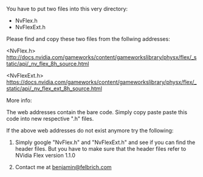 You have to put two files into this very directory:<p><p>

- NvFlex.h
- NvFlexExt.h

Please find and copy these two files from the follwing addresses:

<NvFlex.h><br>
http://docs.nvidia.com/gameworks/content/gameworkslibrary/physx/flex/_static/api/_nv_flex_8h_source.html

<NvFlexExt.h><br>
https://docs.nvidia.com/gameworks/content/gameworkslibrary/physx/flex/_static/api/_nv_flex_ext_8h_source.html

More info:

The web addresses contain the bare code. Simply copy paste paste this code into new respective ".h" files.

If the above web addresses do not exist anymore try the following:<p>
1. Simply google "NvFlex.h" and "NvFlexExt.h" and see if you can find the header files. But you have to make sure that the header files refer to NVidia Flex version 1.1.0<p>
2. Contact me at benjamin@felbrich.com
